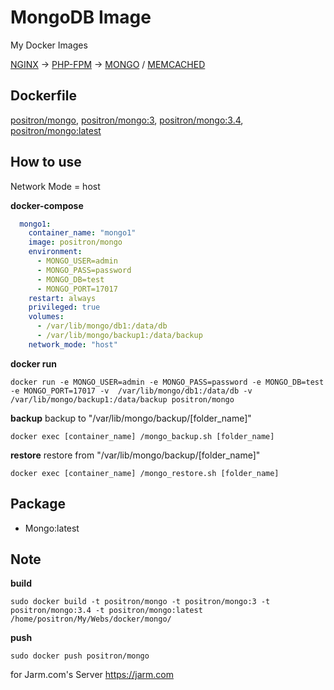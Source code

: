 # MongoDB Image
My Docker Images

[NGINX](https://hub.docker.com/r/positron/nginx) -> [PHP-FPM](https://hub.docker.com/r/positron/php) -> [MONGO](https://hub.docker.com/r/positron/mongo) / [MEMCACHED](https://hub.docker.com/r/positron/memcached)

## Dockerfile
[positron/mongo](https://github.com/positronth/docker-mongo/blob/master/Dockerfile), [positron/mongo:3](https://github.com/positronth/docker-mongo/blob/master/Dockerfile), [positron/mongo:3.4](https://github.com/positronth/docker-mongo/blob/master/Dockerfile), [positron/mongo:latest](https://github.com/positronth/docker-mongo/blob/master/Dockerfile)

## How to use
Network Mode = host

**docker-compose**
```yaml
  mongo1:
    container_name: "mongo1"
    image: positron/mongo
    environment:
      - MONGO_USER=admin
      - MONGO_PASS=password
      - MONGO_DB=test
      - MONGO_PORT=17017
    restart: always
    privileged: true
    volumes:
      - /var/lib/mongo/db1:/data/db
      - /var/lib/mongo/backup1:/data/backup
    network_mode: "host"
```

**docker run**
```
docker run -e MONGO_USER=admin -e MONGO_PASS=password -e MONGO_DB=test -e MONGO_PORT=17017 -v  /var/lib/mongo/db1:/data/db -v /var/lib/mongo/backup1:/data/backup positron/mongo
```
**backup**
backup to "/var/lib/mongo/backup/[folder_name]"
```
docker exec [container_name] /mongo_backup.sh [folder_name]
```
**restore**
restore from "/var/lib/mongo/backup/[folder_name]"
```
docker exec [container_name] /mongo_restore.sh [folder_name]
```

## Package
- Mongo:latest

## Note
**build**
```
sudo docker build -t positron/mongo -t positron/mongo:3 -t positron/mongo:3.4 -t positron/mongo:latest /home/positron/My/Webs/docker/mongo/
```
**push**
```
sudo docker push positron/mongo
```

for Jarm.com's Server
https://jarm.com
